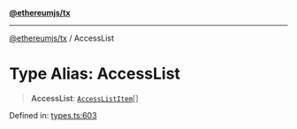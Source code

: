 [**@ethereumjs/tx**](../README.md)

***

[@ethereumjs/tx](../README.md) / AccessList

# Type Alias: AccessList

> **AccessList**: [`AccessListItem`](AccessListItem.md)[]

Defined in: [types.ts:603](https://github.com/Dargon789/ethereumjs-monorepo/blob/master/packages/tx/src/types.ts#L603)
